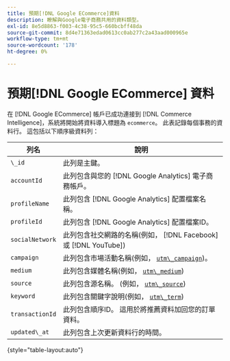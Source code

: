 ```yaml
---
title: 預期[!DNL Google ECommerce]資料
description: 瞭解與Google電子商務共用的資料類型。
exl-id: 8e5d8863-f003-4c38-95c5-660bcbff48da
source-git-commit: 8d4e71363edad0613cc0ab277c2a43aad000965e
workflow-type: tm+mt
source-wordcount: '178'
ht-degree: 0%

---
```


# 預期[!DNL Google ECommerce] 資料

在 [!DNL Google ECommerce] 帳戶已成功連接到 [!DNL Commerce Intelligence]，系統將開始將資料導入標題為 `ecommerce`。 此表記錄每個事務的資料行。 這包括以下順序級資料列：

| 列名 | 說明 |
|-----|-----|
| `\_id` | 此列是主鍵。 |
| `accountId` | 此列包含與您的 [!DNL Google Analytics] 電子商務帳戶。 |
| `profileName` | 此列包含 [!DNL Google Analytics] 配置檔案名稱。 |
| `profileId` | 此列包含 [!DNL Google Analytics] 配置檔案ID。 |
| `socialNetwork` | 此列包含社交網路的名稱(例如， [!DNL Facebook]或 [!DNL YouTube]) |
| `campaign` | 此列包含市場活動名稱(例如， [`utm\_campaign`](https://support.google.com/analytics/answer/1033867?hl=en))。 |
| `medium` | 此列包含媒體名稱(例如， [`utm\_medium`](https://support.google.com/analytics/answer/1033867?hl=en)) |
| `source` | 此列包含源名稱。 (例如， [`utm\_source`](https://support.google.com/analytics/answer/1033867?hl=en)) |
| `keyword` | 此列包含關鍵字說明(例如， [`utm\_term`](https://support.google.com/analytics/answer/1033867?hl=en)) |
| `transactionId` | 此列包含順序ID。 這用於將推薦資料加回您的訂單資料。 |
| `updated\_at` | 此列包含上次更新資料行的時間。 |

{style="table-layout:auto"}
